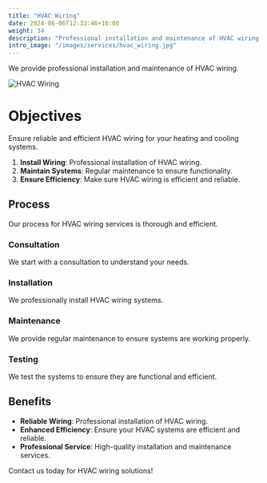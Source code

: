 ```yaml
---
title: "HVAC Wiring"
date: 2024-06-06T12:33:46+10:00
weight: 34
description: "Professional installation and maintenance of HVAC wiring to ensure reliable and efficient heating and cooling systems."
intro_image: "/images/services/hvac_wiring.jpg"
---
```


We provide professional installation and maintenance of HVAC wiring.

![HVAC Wiring](/images/services/hvac_wiring.jpg)

# Objectives

Ensure reliable and efficient HVAC wiring for your heating and cooling systems.

1. **Install Wiring**: Professional installation of HVAC wiring.
2. **Maintain Systems**: Regular maintenance to ensure functionality.
3. **Ensure Efficiency**: Make sure HVAC wiring is efficient and reliable.

## Process

Our process for HVAC wiring services is thorough and efficient.

### Consultation

We start with a consultation to understand your needs.

### Installation

We professionally install HVAC wiring systems.

### Maintenance

We provide regular maintenance to ensure systems are working properly.

### Testing

We test the systems to ensure they are functional and efficient.

## Benefits

- **Reliable Wiring**: Professional installation of HVAC wiring.
- **Enhanced Efficiency**: Ensure your HVAC systems are efficient and reliable.
- **Professional Service**: High-quality installation and maintenance services.

Contact us today for HVAC wiring solutions!
